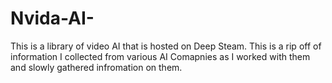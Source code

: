 # Nvida-AI-
This is a library of video AI that is hosted on Deep Steam. This is a rip off of information I collected from various AI Comapnies as I worked with them and slowly gathered infromation on them.
